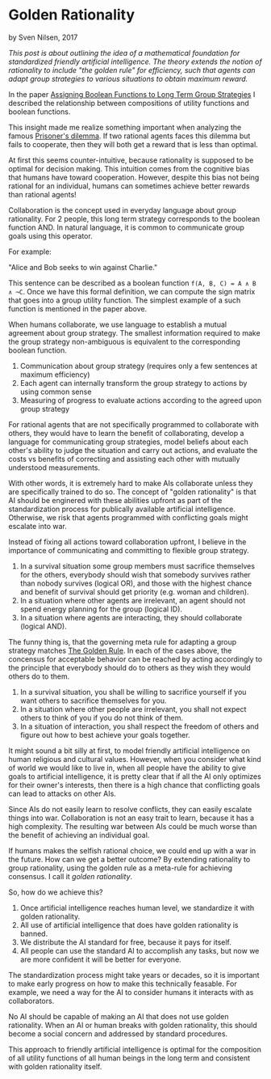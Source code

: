 # Golden Rationality
by Sven Nilsen, 2017

*This post is about outlining the idea of a mathematical foundation for standardized friendly artificial intelligence.
The theory extends the notion of rationality to include "the golden rule" for efficiency,
such that agents can adapt group strategies to various situations to obtain maximum reward.*

In the paper [Assigning Boolean Functions to Long Term Group Strategies](https://github.com/advancedresearch/path_semantics/blob/master/papers-wip/assigning-boolean-functions-to-long-term-group-strategies.pdf)
I described the relationship between compositions of utility functions and boolean functions.

This insight made me realize something important when analyzing the famous [Prisoner's dilemma](https://en.wikipedia.org/wiki/Prisoner%27s_dilemma).
If two rational agents faces this dilemma but fails to cooperate,
then they will both get a reward that is less than optimal.

At first this seems counter-intuitive, because rationality is supposed to be optimal for decision making.
This intuition comes from the cognitive bias that humans have toward cooperation.
However, despite this bias not being rational for an individual, humans can sometimes achieve better rewards than rational agents!

Collaboration is the concept used in everyday language about group rationality.
For 2 people, this long term strategy corresponds to the boolean function AND.
In natural language, it is common to communicate group goals using this operator.

For example:

"Alice and Bob seeks to win against Charlie."

This sentence can be described as a boolean function `f(A, B, C) = A ∧ B ∧ ¬C`.
Once we have this formal definition, we can compute the sign matrix that goes into a group utility function.
The simplest example of a such function is mentioned in the paper above.

When humans collaborate, we use language to establish a mutual agreement about group strategy.
The smallest information required to make the group strategy non-ambiguous is equivalent to the corresponding boolean function.

1. Communication about group strategy (requires only a few sentences at maximum efficiency)
2. Each agent can internally transform the group strategy to actions by using common sense
3. Measuring of progress to evaluate actions according to the agreed upon group strategy

For rational agents that are not specifically programmed to collaborate with others,
they would have to learn the benefit of collaborating,
develop a language for communicating group strategies,
model beliefs about each other's ability to judge the situation and carry out actions,
and evaluate the costs vs benefits of correcting and assisting each other with mutually understood measurements.

With other words, it is extremely hard to make AIs collaborate unless they are specifically trained to do so.
The concept of "golden rationality" is that AI should be enginered with these abilities upfront
as part of the standardization process for publically available artificial intelligence.
Otherwise, we risk that agents programmed with conflicting goals might escalate into war.

Instead of fixing all actions toward collaboration upfront,
I believe in the importance of communicating and committing to flexible group strategy.

1. In a survival situation some group members must sacrifice themselves for the others,
everybody should wish that somebody survives rather than nobody survives (logical OR),
and those with the highest chance and benefit of survival should get priority (e.g. woman and children).
2. In a situation where other agents are irrelevant, an agent should not spend energy planning for the group (logical ID).
3. In a situation where agents are interacting, they should collaborate (logical AND).

The funny thing is, that the governing meta rule for adapting a group strategy matches [The Golden Rule](https://en.wikipedia.org/wiki/Golden_Rule).
In each of the cases above, the concensus for acceptable behavior can be reached by
acting accordingly to the principle that everybody should do to others as they wish they would others do to them.

1. In a survival situation, you shall be willing to sacrifice yourself if you want others to sacrifice themselves for you.
2. In a situation where other people are irrelevant, you shall not expect others to think of you if you do not think of them.
3. In a situation of interaction, you shall respect the freedom of others and figure out how to best achieve your goals together.

It might sound a bit silly at first, to model friendly artificial intelligence on human religious and cultural values.
However, when you consider what kind of world we would like to live in,
when all people have the ability to give goals to artificial intelligence,
it is pretty clear that if all the AI only optimizes for their owner's interests,
then there is a high chance that conflicting goals can lead to attacks on other AIs.

Since AIs do not easily learn to resolve conflicts, they can easily escalate things into war.
Collaboration is not an easy trait to learn, because it has a high complexity.
The resulting war between AIs could be much worse than the benefit of achieving an individual goal.

If humans makes the selfish rational choice, we could end up with a war in the future.
How can we get a better outcome? By extending rationality to group rationality,
using the golden rule as a meta-rule for achieving consensus. I call it *golden rationality*.

So, how do we achieve this?

1. Once artificial intelligence reaches human level, we standardize it with golden rationality.
2. All use of artificial intelligence that does have golden rationality is banned.
3. We distribute the AI standard for free, because it pays for itself.
4. All people can use the standard AI to accomplish any tasks, but now we are more confident it will be better for everyone.

The standardization process might take years or decades,
so it is important to make early progress on how to make this technically feasable.
For example, we need a way for the AI to consider humans it interacts with as collaborators.

No AI should be capable of making an AI that does not use golden rationality.
When an AI or human breaks with golden rationality, this should become a social concern and addressed by standard procedures.

This approach to friendly artificial intelligence is optimal for the composition of all utility functions
of all human beings in the long term and consistent with golden rationality itself.
